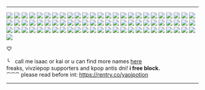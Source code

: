 ***
![](https://64.media.tumblr.com/fe2c2f3ca2c690ea71ff6b6cdc3f8cdd/79d8b316934d24c3-3c/s100x200/2a18a216e722c6b17bf2d53af653186f606bb3e9.gif) ![](https://64.media.tumblr.com/6a11f915860083d7c6d279cdae575a59/2d8cb0ed8c20ab45-9f/s250x400/5ceee54993e1e97320a4e77e9c3ba07331c67817.gif) ![](https://64.media.tumblr.com/cf38d30cd817a1b4fd504bd901a6176d/7c3dd077ed76e2f9-4b/s100x200/d769e40006e31d2eda59c9b5bf91772541a09a17.gif) ![](https://64.media.tumblr.com/ad925bf2f84f7d7a038dbc9820d97963/8579ebb958f1c7be-00/s100x200/22f6a2a34b956c6767fb7fd5611e681d39746092.pnj) ![](https://images-wixmp-ed30a86b8c4ca887773594c2.wixmp.com/f/a7a7d829-b3eb-4b85-969a-4f5d92cd3ffa/ddeu0oy-9f918f9f-59df-4fe7-9bcf-fcc5fa2d9d26.png?token=eyJ0eXAiOiJKV1QiLCJhbGciOiJIUzI1NiJ9.eyJzdWIiOiJ1cm46YXBwOjdlMGQxODg5ODIyNjQzNzNhNWYwZDQxNWVhMGQyNmUwIiwiaXNzIjoidXJuOmFwcDo3ZTBkMTg4OTgyMjY0MzczYTVmMGQ0MTVlYTBkMjZlMCIsIm9iaiI6W1t7InBhdGgiOiJcL2ZcL2E3YTdkODI5LWIzZWItNGI4NS05NjlhLTRmNWQ5MmNkM2ZmYVwvZGRldTBveS05ZjkxOGY5Zi01OWRmLTRmZTctOWJjZi1mY2M1ZmEyZDlkMjYucG5nIn1dXSwiYXVkIjpbInVybjpzZXJ2aWNlOmZpbGUuZG93bmxvYWQiXX0.MeG85BdGjUop59oTbGzUu4dEYR0g0i7hKR9WlYdDD8I) ![](https://images-wixmp-ed30a86b8c4ca887773594c2.wixmp.com/f/b117a9a7-2f66-441d-ba37-68d837522427/ddlahca-9d6bc720-0807-44ca-a77f-12eef1b3ca38.png?) ![](https://images-wixmp-ed30a86b8c4ca887773594c2.wixmp.com/f/51f4ffbe-2b9e-478f-a8d0-d3c92bbd77e1/dhg81sg-7670a199-45b7-4cf5-b89f-1bfa7e1dc2d4.gif?token=eyJ0eXAiOiJKV1QiLCJhbGciOiJIUzI1NiJ9.eyJzdWIiOiJ1cm46YXBwOjdlMGQxODg5ODIyNjQzNzNhNWYwZDQxNWVhMGQyNmUwIiwiaXNzIjoidXJuOmFwcDo3ZTBkMTg4OTgyMjY0MzczYTVmMGQ0MTVlYTBkMjZlMCIsIm9iaiI6W1t7InBhdGgiOiJcL2ZcLzUxZjRmZmJlLTJiOWUtNDc4Zi1hOGQwLWQzYzkyYmJkNzdlMVwvZGhnODFzZy03NjcwYTE5OS00NWI3LTRjZjUtYjg5Zi0xYmZhN2UxZGMyZDQuZ2lmIn1dXSwiYXVkIjpbInVybjpzZXJ2aWNlOmZpbGUuZG93bmxvYWQiXX0.t48UxO1O6A6nP8wCguzmG3TWOqp_kRZC8hOwB6cMGkY) ![](https://images-wixmp-ed30a86b8c4ca887773594c2.wixmp.com/f/8860632f-dd43-48c8-9613-b2ab05f0520a/d96fiyt-c75950bd-0960-4774-a2fe-fb7455c69af4.gif?token=eyJ0eXAiOiJKV1QiLCJhbGciOiJIUzI1NiJ9.eyJzdWIiOiJ1cm46YXBwOjdlMGQxODg5ODIyNjQzNzNhNWYwZDQxNWVhMGQyNmUwIiwiaXNzIjoidXJuOmFwcDo3ZTBkMTg4OTgyMjY0MzczYTVmMGQ0MTVlYTBkMjZlMCIsIm9iaiI6W1t7InBhdGgiOiJcL2ZcLzg4NjA2MzJmLWRkNDMtNDhjOC05NjEzLWIyYWIwNWYwNTIwYVwvZDk2Zml5dC1jNzU5NTBiZC0wOTYwLTQ3NzQtYTJmZS1mYjc0NTVjNjlhZjQuZ2lmIn1dXSwiYXVkIjpbInVybjpzZXJ2aWNlOmZpbGUuZG93bmxvYWQiXX0.j8461zLufdUO9hvBj63EkZBZfu3NWlygB2laRG7O934) ![](https://images-wixmp-ed30a86b8c4ca887773594c2.wixmp.com/f/1171b833-63b8-4fee-94d2-e3ac4bcd6781/d30uzpr-e398349d-1628-45ad-917f-2fea86d65cb1.gif?token=eyJ0eXAiOiJKV1QiLCJhbGciOiJIUzI1NiJ9.eyJzdWIiOiJ1cm46YXBwOjdlMGQxODg5ODIyNjQzNzNhNWYwZDQxNWVhMGQyNmUwIiwiaXNzIjoidXJuOmFwcDo3ZTBkMTg4OTgyMjY0MzczYTVmMGQ0MTVlYTBkMjZlMCIsIm9iaiI6W1t7InBhdGgiOiJcL2ZcLzExNzFiODMzLTYzYjgtNGZlZS05NGQyLWUzYWM0YmNkNjc4MVwvZDMwdXpwci1lMzk4MzQ5ZC0xNjI4LTQ1YWQtOTE3Zi0yZmVhODZkNjVjYjEuZ2lmIn1dXSwiYXVkIjpbInVybjpzZXJ2aWNlOmZpbGUuZG93bmxvYWQiXX0.5-Y1Y8mRPIKIH046E7mh_1YXgivFm8FhMCHcyd0A_Ps) ![](https://images-wixmp-ed30a86b8c4ca887773594c2.wixmp.com/f/4ebb7839-74f7-43d3-bfdb-511d2b97a87d/dfoyb6o-3551eb34-8b75-43cc-ba64-6bea53a0d9f7.gif?token=eyJ0eXAiOiJKV1QiLCJhbGciOiJIUzI1NiJ9.eyJzdWIiOiJ1cm46YXBwOjdlMGQxODg5ODIyNjQzNzNhNWYwZDQxNWVhMGQyNmUwIiwiaXNzIjoidXJuOmFwcDo3ZTBkMTg4OTgyMjY0MzczYTVmMGQ0MTVlYTBkMjZlMCIsIm9iaiI6W1t7InBhdGgiOiJcL2ZcLzRlYmI3ODM5LTc0ZjctNDNkMy1iZmRiLTUxMWQyYjk3YTg3ZFwvZGZveWI2by0zNTUxZWIzNC04Yjc1LTQzY2MtYmE2NC02YmVhNTNhMGQ5ZjcuZ2lmIn1dXSwiYXVkIjpbInVybjpzZXJ2aWNlOmZpbGUuZG93bmxvYWQiXX0.iCZhkPt4PbEu3BjFFLv9t4zSYW6miEYYaeg9Kvkx7bI) ![](https://images-wixmp-ed30a86b8c4ca887773594c2.wixmp.com/f/adaf4531-6b8f-4b04-9373-9b0fbd104e20/dabxxdi-3a2dde25-b798-48ca-b542-6084520c5922.gif?token=eyJ0eXAiOiJKV1QiLCJhbGciOiJIUzI1NiJ9.eyJzdWIiOiJ1cm46YXBwOjdlMGQxODg5ODIyNjQzNzNhNWYwZDQxNWVhMGQyNmUwIiwiaXNzIjoidXJuOmFwcDo3ZTBkMTg4OTgyMjY0MzczYTVmMGQ0MTVlYTBkMjZlMCIsIm9iaiI6W1t7InBhdGgiOiJcL2ZcL2FkYWY0NTMxLTZiOGYtNGIwNC05MzczLTliMGZiZDEwNGUyMFwvZGFieHhkaS0zYTJkZGUyNS1iNzk4LTQ4Y2EtYjU0Mi02MDg0NTIwYzU5MjIuZ2lmIn1dXSwiYXVkIjpbInVybjpzZXJ2aWNlOmZpbGUuZG93bmxvYWQiXX0.QXEZiog9uQYegtEI4mTkisevVXIgVcDizMzrG2Bu0w4) ![](https://images-wixmp-ed30a86b8c4ca887773594c2.wixmp.com/f/df0ff52b-4e14-47de-869a-4bd072176de6/d4sr63w-e8227f2c-7866-4e91-86c4-cdd190ecb837.png?token=eyJ0eXAiOiJKV1QiLCJhbGciOiJIUzI1NiJ9.eyJzdWIiOiJ1cm46YXBwOjdlMGQxODg5ODIyNjQzNzNhNWYwZDQxNWVhMGQyNmUwIiwiaXNzIjoidXJuOmFwcDo3ZTBkMTg4OTgyMjY0MzczYTVmMGQ0MTVlYTBkMjZlMCIsIm9iaiI6W1t7InBhdGgiOiJcL2ZcL2RmMGZmNTJiLTRlMTQtNDdkZS04NjlhLTRiZDA3MjE3NmRlNlwvZDRzcjYzdy1lODIyN2YyYy03ODY2LTRlOTEtODZjNC1jZGQxOTBlY2I4MzcucG5nIn1dXSwiYXVkIjpbInVybjpzZXJ2aWNlOmZpbGUuZG93bmxvYWQiXX0.OO3iXb7wnBj5Nik95IS6RcJt6H-gx2hUQrQUFsGSb-4) ![](https://images-wixmp-ed30a86b8c4ca887773594c2.wixmp.com/f/c66e1943-dd51-4295-94a9-b0b89a9d2ac9/daqtc0e-aa95d85d-f039-4342-aec5-74ba30bcf7ff.png?token=eyJ0eXAiOiJKV1QiLCJhbGciOiJIUzI1NiJ9.eyJzdWIiOiJ1cm46YXBwOjdlMGQxODg5ODIyNjQzNzNhNWYwZDQxNWVhMGQyNmUwIiwiaXNzIjoidXJuOmFwcDo3ZTBkMTg4OTgyMjY0MzczYTVmMGQ0MTVlYTBkMjZlMCIsIm9iaiI6W1t7InBhdGgiOiJcL2ZcL2M2NmUxOTQzLWRkNTEtNDI5NS05NGE5LWIwYjg5YTlkMmFjOVwvZGFxdGMwZS1hYTk1ZDg1ZC1mMDM5LTQzNDItYWVjNS03NGJhMzBiY2Y3ZmYucG5nIn1dXSwiYXVkIjpbInVybjpzZXJ2aWNlOmZpbGUuZG93bmxvYWQiXX0.bt1G7ayszGs0bqQAKKotqnetAyu_yr-EBAqEzN2TsXg) ![](https://images-wixmp-ed30a86b8c4ca887773594c2.wixmp.com/f/95a3ad4c-f8e5-42b3-8ac2-7d209e6db374/dbvlyt5-b661dbb3-1b89-479f-b308-77f3fe1273c4.png?token=eyJ0eXAiOiJKV1QiLCJhbGciOiJIUzI1NiJ9.eyJzdWIiOiJ1cm46YXBwOjdlMGQxODg5ODIyNjQzNzNhNWYwZDQxNWVhMGQyNmUwIiwiaXNzIjoidXJuOmFwcDo3ZTBkMTg4OTgyMjY0MzczYTVmMGQ0MTVlYTBkMjZlMCIsIm9iaiI6W1t7InBhdGgiOiJcL2ZcLzk1YTNhZDRjLWY4ZTUtNDJiMy04YWMyLTdkMjA5ZTZkYjM3NFwvZGJ2bHl0NS1iNjYxZGJiMy0xYjg5LTQ3OWYtYjMwOC03N2YzZmUxMjczYzQucG5nIn1dXSwiYXVkIjpbInVybjpzZXJ2aWNlOmZpbGUuZG93bmxvYWQiXX0.DHhF9Xn5fWbGWXG5K4pry6dDP5wYISQbYoL4jV8PNhc) ![](https://images-wixmp-ed30a86b8c4ca887773594c2.wixmp.com/f/72d800ab-017d-4b1d-adcd-17f93d9da5fd/daxlo8b-6ca0f74f-430c-48e8-8fbd-81aec1725dab.png?token=eyJ0eXAiOiJKV1QiLCJhbGciOiJIUzI1NiJ9.eyJzdWIiOiJ1cm46YXBwOjdlMGQxODg5ODIyNjQzNzNhNWYwZDQxNWVhMGQyNmUwIiwiaXNzIjoidXJuOmFwcDo3ZTBkMTg4OTgyMjY0MzczYTVmMGQ0MTVlYTBkMjZlMCIsIm9iaiI6W1t7InBhdGgiOiJcL2ZcLzcyZDgwMGFiLTAxN2QtNGIxZC1hZGNkLTE3ZjkzZDlkYTVmZFwvZGF4bG84Yi02Y2EwZjc0Zi00MzBjLTQ4ZTgtOGZiZC04MWFlYzE3MjVkYWIucG5nIn1dXSwiYXVkIjpbInVybjpzZXJ2aWNlOmZpbGUuZG93bmxvYWQiXX0.TGn6akox2GXYNzbCHA__MS21fGpoa1Vl8UMYMMNc2Hg) ![](https://images-wixmp-ed30a86b8c4ca887773594c2.wixmp.com/f/526a7678-cd83-42aa-b098-6096e283942a/d9qcmjb-5821674b-281b-4e8a-8846-1140b5765d3a.png?token=eyJ0eXAiOiJKV1QiLCJhbGciOiJIUzI1NiJ9.eyJzdWIiOiJ1cm46YXBwOjdlMGQxODg5ODIyNjQzNzNhNWYwZDQxNWVhMGQyNmUwIiwiaXNzIjoidXJuOmFwcDo3ZTBkMTg4OTgyMjY0MzczYTVmMGQ0MTVlYTBkMjZlMCIsIm9iaiI6W1t7InBhdGgiOiJcL2ZcLzUyNmE3Njc4LWNkODMtNDJhYS1iMDk4LTYwOTZlMjgzOTQyYVwvZDlxY21qYi01ODIxNjc0Yi0yODFiLTRlOGEtODg0Ni0xMTQwYjU3NjVkM2EucG5nIn1dXSwiYXVkIjpbInVybjpzZXJ2aWNlOmZpbGUuZG93bmxvYWQiXX0.6azljNkyjXqS1zHZIjo0O-I68RhStKuNwANIDlnATZY) ![](https://images-wixmp-ed30a86b8c4ca887773594c2.wixmp.com/f/64c2cf6a-d7f8-4520-8e6f-aadf4bad95fe/dcqeff8-065bfd80-36f5-4490-b604-1065ae82ac8a.gif?token=eyJ0eXAiOiJKV1QiLCJhbGciOiJIUzI1NiJ9.eyJzdWIiOiJ1cm46YXBwOjdlMGQxODg5ODIyNjQzNzNhNWYwZDQxNWVhMGQyNmUwIiwiaXNzIjoidXJuOmFwcDo3ZTBkMTg4OTgyMjY0MzczYTVmMGQ0MTVlYTBkMjZlMCIsIm9iaiI6W1t7InBhdGgiOiJcL2ZcLzY0YzJjZjZhLWQ3ZjgtNDUyMC04ZTZmLWFhZGY0YmFkOTVmZVwvZGNxZWZmOC0wNjViZmQ4MC0zNmY1LTQ0OTAtYjYwNC0xMDY1YWU4MmFjOGEuZ2lmIn1dXSwiYXVkIjpbInVybjpzZXJ2aWNlOmZpbGUuZG93bmxvYWQiXX0.yw73nXdACZRb87cEk3QR6u7e-wcfY20cZPXBCLD8fMQ) ![](https://www.deviantart.com/hallyumi/art/STAMP-Jungkook-32-704327246) ![](https://www.deviantart.com/lylyoko/art/SHINee-stamp-432873226) ![](https://images-wixmp-ed30a86b8c4ca887773594c2.wixmp.com/f/a7247d6a-142c-47a6-a615-f88f13936642/dbhjaeh-9cde89a9-ec76-4882-9c7c-d8cebeed50bb.gif?token=eyJ0eXAiOiJKV1QiLCJhbGciOiJIUzI1NiJ9.eyJzdWIiOiJ1cm46YXBwOjdlMGQxODg5ODIyNjQzNzNhNWYwZDQxNWVhMGQyNmUwIiwiaXNzIjoidXJuOmFwcDo3ZTBkMTg4OTgyMjY0MzczYTVmMGQ0MTVlYTBkMjZlMCIsIm9iaiI6W1t7InBhdGgiOiJcL2ZcL2E3MjQ3ZDZhLTE0MmMtNDdhNi1hNjE1LWY4OGYxMzkzNjY0MlwvZGJoamFlaC05Y2RlODlhOS1lYzc2LTQ4ODItOWM3Yy1kOGNlYmVlZDUwYmIuZ2lmIn1dXSwiYXVkIjpbInVybjpzZXJ2aWNlOmZpbGUuZG93bmxvYWQiXX0.A7m52sPS2rluTxqutW8P7B62z3mQT8JiZVbF-r4VuWA) ![](https://images-wixmp-ed30a86b8c4ca887773594c2.wixmp.com/f/a7247d6a-142c-47a6-a615-f88f13936642/dbzkw2m-26a72e1f-4df2-4d3b-9a04-c1376671c3d6.gif?token=eyJ0eXAiOiJKV1QiLCJhbGciOiJIUzI1NiJ9.eyJzdWIiOiJ1cm46YXBwOjdlMGQxODg5ODIyNjQzNzNhNWYwZDQxNWVhMGQyNmUwIiwiaXNzIjoidXJuOmFwcDo3ZTBkMTg4OTgyMjY0MzczYTVmMGQ0MTVlYTBkMjZlMCIsIm9iaiI6W1t7InBhdGgiOiJcL2ZcL2E3MjQ3ZDZhLTE0MmMtNDdhNi1hNjE1LWY4OGYxMzkzNjY0MlwvZGJ6a3cybS0yNmE3MmUxZi00ZGYyLTRkM2ItOWEwNC1jMTM3NjY3MWMzZDYuZ2lmIn1dXSwiYXVkIjpbInVybjpzZXJ2aWNlOmZpbGUuZG93bmxvYWQiXX0.Qan1tkgvfNqR2dlX3IsWK3bHEWzdFlV1YeoB7W_Za8c) ![](https://images-wixmp-ed30a86b8c4ca887773594c2.wixmp.com/f/a7247d6a-142c-47a6-a615-f88f13936642/dc7bniw-8f764769-a784-44b3-949f-05bf293e422e.gif?token=eyJ0eXAiOiJKV1QiLCJhbGciOiJIUzI1NiJ9.eyJzdWIiOiJ1cm46YXBwOjdlMGQxODg5ODIyNjQzNzNhNWYwZDQxNWVhMGQyNmUwIiwiaXNzIjoidXJuOmFwcDo3ZTBkMTg4OTgyMjY0MzczYTVmMGQ0MTVlYTBkMjZlMCIsIm9iaiI6W1t7InBhdGgiOiJcL2ZcL2E3MjQ3ZDZhLTE0MmMtNDdhNi1hNjE1LWY4OGYxMzkzNjY0MlwvZGM3Ym5pdy04Zjc2NDc2OS1hNzg0LTQ0YjMtOTQ5Zi0wNWJmMjkzZTQyMmUuZ2lmIn1dXSwiYXVkIjpbInVybjpzZXJ2aWNlOmZpbGUuZG93bmxvYWQiXX0.lm-Lw2wc586KP_hYcoIz9cmcWgEUEojDO-RtNVg7hbE) ![](https://www.deviantart.com/hallyumi/art/TXT-1-788386822) ![](https://images-wixmp-ed30a86b8c4ca887773594c2.wixmp.com/f/a7247d6a-142c-47a6-a615-f88f13936642/dd1dvfj-2de404fb-f113-4046-85c9-dd75e4b14c20.gif?token=eyJ0eXAiOiJKV1QiLCJhbGciOiJIUzI1NiJ9.eyJzdWIiOiJ1cm46YXBwOjdlMGQxODg5ODIyNjQzNzNhNWYwZDQxNWVhMGQyNmUwIiwiaXNzIjoidXJuOmFwcDo3ZTBkMTg4OTgyMjY0MzczYTVmMGQ0MTVlYTBkMjZlMCIsIm9iaiI6W1t7InBhdGgiOiJcL2ZcL2E3MjQ3ZDZhLTE0MmMtNDdhNi1hNjE1LWY4OGYxMzkzNjY0MlwvZGQxZHZmai0yZGU0MDRmYi1mMTEzLTQwNDYtODVjOS1kZDc1ZTRiMTRjMjAuZ2lmIn1dXSwiYXVkIjpbInVybjpzZXJ2aWNlOmZpbGUuZG93bmxvYWQiXX0.C_z-u8zVZmC85U3ZZw7y4gBR7mvzJL1gWl_-onkjQj0) ![](https://images-wixmp-ed30a86b8c4ca887773594c2.wixmp.com/f/a7247d6a-142c-47a6-a615-f88f13936642/dd1dvi5-15cc568e-6492-4741-bbcc-4fd13dfcece7.gif?token=eyJ0eXAiOiJKV1QiLCJhbGciOiJIUzI1NiJ9.eyJzdWIiOiJ1cm46YXBwOjdlMGQxODg5ODIyNjQzNzNhNWYwZDQxNWVhMGQyNmUwIiwiaXNzIjoidXJuOmFwcDo3ZTBkMTg4OTgyMjY0MzczYTVmMGQ0MTVlYTBkMjZlMCIsIm9iaiI6W1t7InBhdGgiOiJcL2ZcL2E3MjQ3ZDZhLTE0MmMtNDdhNi1hNjE1LWY4OGYxMzkzNjY0MlwvZGQxZHZpNS0xNWNjNTY4ZS02NDkyLTQ3NDEtYmJjYy00ZmQxM2RmY2VjZTcuZ2lmIn1dXSwiYXVkIjpbInVybjpzZXJ2aWNlOmZpbGUuZG93bmxvYWQiXX0.NWiXE2r3LepyM2KXZY3w4g_lP3cfDBfdZPJ3WqlEBJA) ![](https://images-wixmp-ed30a86b8c4ca887773594c2.wixmp.com/f/a7247d6a-142c-47a6-a615-f88f13936642/dd1dw1g-bd9c0292-2375-4c73-a100-2144b3b02ed9.gif?token=eyJ0eXAiOiJKV1QiLCJhbGciOiJIUzI1NiJ9.eyJzdWIiOiJ1cm46YXBwOjdlMGQxODg5ODIyNjQzNzNhNWYwZDQxNWVhMGQyNmUwIiwiaXNzIjoidXJuOmFwcDo3ZTBkMTg4OTgyMjY0MzczYTVmMGQ0MTVlYTBkMjZlMCIsIm9iaiI6W1t7InBhdGgiOiJcL2ZcL2E3MjQ3ZDZhLTE0MmMtNDdhNi1hNjE1LWY4OGYxMzkzNjY0MlwvZGQxZHcxZy1iZDljMDI5Mi0yMzc1LTRjNzMtYTEwMC0yMTQ0YjNiMDJlZDkuZ2lmIn1dXSwiYXVkIjpbInVybjpzZXJ2aWNlOmZpbGUuZG93bmxvYWQiXX0.MxMzupoA1ISoIbiz1uqLMTPEMPW7LBj0ersmJoG12YM) ![](https://images-wixmp-ed30a86b8c4ca887773594c2.wixmp.com/f/a7247d6a-142c-47a6-a615-f88f13936642/ddbpats-646851fd-72fb-4a61-b8b4-29ffeed50375.gif?token=eyJ0eXAiOiJKV1QiLCJhbGciOiJIUzI1NiJ9.eyJzdWIiOiJ1cm46YXBwOjdlMGQxODg5ODIyNjQzNzNhNWYwZDQxNWVhMGQyNmUwIiwiaXNzIjoidXJuOmFwcDo3ZTBkMTg4OTgyMjY0MzczYTVmMGQ0MTVlYTBkMjZlMCIsIm9iaiI6W1t7InBhdGgiOiJcL2ZcL2E3MjQ3ZDZhLTE0MmMtNDdhNi1hNjE1LWY4OGYxMzkzNjY0MlwvZGRicGF0cy02NDY4NTFmZC03MmZiLTRhNjEtYjhiNC0yOWZmZWVkNTAzNzUuZ2lmIn1dXSwiYXVkIjpbInVybjpzZXJ2aWNlOmZpbGUuZG93bmxvYWQiXX0.on3g-5Oi9ty942SwwVsjvA-wfGIIbtUIXa1MV3xVOcs) ![](https://images-wixmp-ed30a86b8c4ca887773594c2.wixmp.com/f/a7247d6a-142c-47a6-a615-f88f13936642/dd1dvae-b9d81572-9253-4d58-bbcc-fc1772eed3a2.gif?token=eyJ0eXAiOiJKV1QiLCJhbGciOiJIUzI1NiJ9.eyJzdWIiOiJ1cm46YXBwOjdlMGQxODg5ODIyNjQzNzNhNWYwZDQxNWVhMGQyNmUwIiwiaXNzIjoidXJuOmFwcDo3ZTBkMTg4OTgyMjY0MzczYTVmMGQ0MTVlYTBkMjZlMCIsIm9iaiI6W1t7InBhdGgiOiJcL2ZcL2E3MjQ3ZDZhLTE0MmMtNDdhNi1hNjE1LWY4OGYxMzkzNjY0MlwvZGQxZHZhZS1iOWQ4MTU3Mi05MjUzLTRkNTgtYmJjYy1mYzE3NzJlZWQzYTIuZ2lmIn1dXSwiYXVkIjpbInVybjpzZXJ2aWNlOmZpbGUuZG93bmxvYWQiXX0.BgAWtlnBESwVyg7zPHyf3DvsPGf_E1Wf79jr3obknuo) ![](https://images-wixmp-ed30a86b8c4ca887773594c2.wixmp.com/f/a7247d6a-142c-47a6-a615-f88f13936642/dd1dv8o-a1e04c15-162e-4667-971e-a7d9fb08a5b0.gif?token=eyJ0eXAiOiJKV1QiLCJhbGciOiJIUzI1NiJ9.eyJzdWIiOiJ1cm46YXBwOjdlMGQxODg5ODIyNjQzNzNhNWYwZDQxNWVhMGQyNmUwIiwiaXNzIjoidXJuOmFwcDo3ZTBkMTg4OTgyMjY0MzczYTVmMGQ0MTVlYTBkMjZlMCIsIm9iaiI6W1t7InBhdGgiOiJcL2ZcL2E3MjQ3ZDZhLTE0MmMtNDdhNi1hNjE1LWY4OGYxMzkzNjY0MlwvZGQxZHY4by1hMWUwNGMxNS0xNjJlLTQ2NjctOTcxZS1hN2Q5ZmIwOGE1YjAuZ2lmIn1dXSwiYXVkIjpbInVybjpzZXJ2aWNlOmZpbGUuZG93bmxvYWQiXX0.kWw1faQlg4ukE8_HAo-NZwaVXxAN2QGF7dSezw5Wdlc) ![](https://images-wixmp-ed30a86b8c4ca887773594c2.wixmp.com/f/c32074c2-ce40-47fa-aeba-40210e672317/dd4fksz-74b8c5d0-3076-4fe4-a850-a8d77f2f3427.gif?token=eyJ0eXAiOiJKV1QiLCJhbGciOiJIUzI1NiJ9.eyJzdWIiOiJ1cm46YXBwOjdlMGQxODg5ODIyNjQzNzNhNWYwZDQxNWVhMGQyNmUwIiwiaXNzIjoidXJuOmFwcDo3ZTBkMTg4OTgyMjY0MzczYTVmMGQ0MTVlYTBkMjZlMCIsIm9iaiI6W1t7InBhdGgiOiJcL2ZcL2MzMjA3NGMyLWNlNDAtNDdmYS1hZWJhLTQwMjEwZTY3MjMxN1wvZGQ0Zmtzei03NGI4YzVkMC0zMDc2LTRmZTQtYTg1MC1hOGQ3N2YyZjM0MjcuZ2lmIn1dXSwiYXVkIjpbInVybjpzZXJ2aWNlOmZpbGUuZG93bmxvYWQiXX0.O2TKCdLnme5DzoG8KqODVZv5xUeP0Sv1_Jj49XrKC4M) ![](https://images-wixmp-ed30a86b8c4ca887773594c2.wixmp.com/f/a7247d6a-142c-47a6-a615-f88f13936642/dbct8ul-1befa468-acd4-4ff3-b239-6670fc59bfcf.gif?token=eyJ0eXAiOiJKV1QiLCJhbGciOiJIUzI1NiJ9.eyJzdWIiOiJ1cm46YXBwOjdlMGQxODg5ODIyNjQzNzNhNWYwZDQxNWVhMGQyNmUwIiwiaXNzIjoidXJuOmFwcDo3ZTBkMTg4OTgyMjY0MzczYTVmMGQ0MTVlYTBkMjZlMCIsIm9iaiI6W1t7InBhdGgiOiJcL2ZcL2E3MjQ3ZDZhLTE0MmMtNDdhNi1hNjE1LWY4OGYxMzkzNjY0MlwvZGJjdDh1bC0xYmVmYTQ2OC1hY2Q0LTRmZjMtYjIzOS02NjcwZmM1OWJmY2YuZ2lmIn1dXSwiYXVkIjpbInVybjpzZXJ2aWNlOmZpbGUuZG93bmxvYWQiXX0.J8dKrPzgucMMH6y2ip4tKOYvS3G2aApmIV36S1lVIQ0) ![](https://images-wixmp-ed30a86b8c4ca887773594c2.wixmp.com/f/e809894f-7f94-4aae-b3fc-1a3220ab2372/d98d2ul-f8b8804f-eae0-46f5-a06b-3629294245fc.png?token=eyJ0eXAiOiJKV1QiLCJhbGciOiJIUzI1NiJ9.eyJzdWIiOiJ1cm46YXBwOjdlMGQxODg5ODIyNjQzNzNhNWYwZDQxNWVhMGQyNmUwIiwiaXNzIjoidXJuOmFwcDo3ZTBkMTg4OTgyMjY0MzczYTVmMGQ0MTVlYTBkMjZlMCIsIm9iaiI6W1t7InBhdGgiOiJcL2ZcL2U4MDk4OTRmLTdmOTQtNGFhZS1iM2ZjLTFhMzIyMGFiMjM3MlwvZDk4ZDJ1bC1mOGI4ODA0Zi1lYWUwLTQ2ZjUtYTA2Yi0zNjI5Mjk0MjQ1ZmMucG5nIn1dXSwiYXVkIjpbInVybjpzZXJ2aWNlOmZpbGUuZG93bmxvYWQiXX0.8a5qIT4OkKCbITgI95z9YqOTIpOFFg5DLsDZ-MTT5vY) ![](https://images-wixmp-ed30a86b8c4ca887773594c2.wixmp.com/f/65aaf0dd-39d4-4b62-95da-3fe7d73d288f/d5myhff-8e87df76-e0e6-413e-948b-46aaaa133644.gif?token=eyJ0eXAiOiJKV1QiLCJhbGciOiJIUzI1NiJ9.eyJzdWIiOiJ1cm46YXBwOjdlMGQxODg5ODIyNjQzNzNhNWYwZDQxNWVhMGQyNmUwIiwiaXNzIjoidXJuOmFwcDo3ZTBkMTg4OTgyMjY0MzczYTVmMGQ0MTVlYTBkMjZlMCIsIm9iaiI6W1t7InBhdGgiOiJcL2ZcLzY1YWFmMGRkLTM5ZDQtNGI2Mi05NWRhLTNmZTdkNzNkMjg4ZlwvZDVteWhmZi04ZTg3ZGY3Ni1lMGU2LTQxM2UtOTQ4Yi00NmFhYWExMzM2NDQuZ2lmIn1dXSwiYXVkIjpbInVybjpzZXJ2aWNlOmZpbGUuZG93bmxvYWQiXX0.FMRn8w2vp4o0jJbFwj_CJEV2BWFuXnj9GkAvl5f8trM) ![](https://images-wixmp-ed30a86b8c4ca887773594c2.wixmp.com/f/64215f02-2dde-4427-8f05-ee18f951fc43/dbkcxlj-f8a1b39a-6be3-42b2-87c4-0f7e726d3785.png?token=eyJ0eXAiOiJKV1QiLCJhbGciOiJIUzI1NiJ9.eyJzdWIiOiJ1cm46YXBwOjdlMGQxODg5ODIyNjQzNzNhNWYwZDQxNWVhMGQyNmUwIiwiaXNzIjoidXJuOmFwcDo3ZTBkMTg4OTgyMjY0MzczYTVmMGQ0MTVlYTBkMjZlMCIsIm9iaiI6W1t7InBhdGgiOiJcL2ZcLzY0MjE1ZjAyLTJkZGUtNDQyNy04ZjA1LWVlMThmOTUxZmM0M1wvZGJrY3hsai1mOGExYjM5YS02YmUzLTQyYjItODdjNC0wZjdlNzI2ZDM3ODUucG5nIn1dXSwiYXVkIjpbInVybjpzZXJ2aWNlOmZpbGUuZG93bmxvYWQiXX0.ybGpF_G7r2qUUKBa7hMEIixUKTkcP4kGgUvNklbYt9w) ![](https://images-wixmp-ed30a86b8c4ca887773594c2.wixmp.com/f/77a1c0b8-9ab4-46d8-ac34-c1f019975870/dah4ws9-a1c76521-fe9c-467e-aa23-fbe9e5b4862e.gif?token=eyJ0eXAiOiJKV1QiLCJhbGciOiJIUzI1NiJ9.eyJzdWIiOiJ1cm46YXBwOjdlMGQxODg5ODIyNjQzNzNhNWYwZDQxNWVhMGQyNmUwIiwiaXNzIjoidXJuOmFwcDo3ZTBkMTg4OTgyMjY0MzczYTVmMGQ0MTVlYTBkMjZlMCIsIm9iaiI6W1t7InBhdGgiOiJcL2ZcLzc3YTFjMGI4LTlhYjQtNDZkOC1hYzM0LWMxZjAxOTk3NTg3MFwvZGFoNHdzOS1hMWM3NjUyMS1mZTljLTQ2N2UtYWEyMy1mYmU5ZTViNDg2MmUuZ2lmIn1dXSwiYXVkIjpbInVybjpzZXJ2aWNlOmZpbGUuZG93bmxvYWQiXX0.2_Eqkyx1WpeVYkqircIZH4Tqv7tHQTjTSf2OuhuObf4) ![](https://images-wixmp-ed30a86b8c4ca887773594c2.wixmp.com/f/53220c91-0c3c-4cd9-92e3-0152ff27a86c/dboj9bi-9be54481-4cdb-4251-8f6b-1a9e35e69c6a.gif?token=eyJ0eXAiOiJKV1QiLCJhbGciOiJIUzI1NiJ9.eyJzdWIiOiJ1cm46YXBwOjdlMGQxODg5ODIyNjQzNzNhNWYwZDQxNWVhMGQyNmUwIiwiaXNzIjoidXJuOmFwcDo3ZTBkMTg4OTgyMjY0MzczYTVmMGQ0MTVlYTBkMjZlMCIsIm9iaiI6W1t7InBhdGgiOiJcL2ZcLzUzMjIwYzkxLTBjM2MtNGNkOS05MmUzLTAxNTJmZjI3YTg2Y1wvZGJvajliaS05YmU1NDQ4MS00Y2RiLTQyNTEtOGY2Yi0xYTllMzVlNjljNmEuZ2lmIn1dXSwiYXVkIjpbInVybjpzZXJ2aWNlOmZpbGUuZG93bmxvYWQiXX0.1zQRKS1riC3-IbVM9pGIMG441HFtZn5lObkTg0mMerk) ![](https://images-wixmp-ed30a86b8c4ca887773594c2.wixmp.com/f/f286ba7c-ff75-49db-b93f-b6366118b697/dbp1kqc-b8ed63ca-7528-464b-b551-29438ce2ec8a.png?token=eyJ0eXAiOiJKV1QiLCJhbGciOiJIUzI1NiJ9.eyJzdWIiOiJ1cm46YXBwOjdlMGQxODg5ODIyNjQzNzNhNWYwZDQxNWVhMGQyNmUwIiwiaXNzIjoidXJuOmFwcDo3ZTBkMTg4OTgyMjY0MzczYTVmMGQ0MTVlYTBkMjZlMCIsIm9iaiI6W1t7InBhdGgiOiJcL2ZcL2YyODZiYTdjLWZmNzUtNDlkYi1iOTNmLWI2MzY2MTE4YjY5N1wvZGJwMWtxYy1iOGVkNjNjYS03NTI4LTQ2NGItYjU1MS0yOTQzOGNlMmVjOGEucG5nIn1dXSwiYXVkIjpbInVybjpzZXJ2aWNlOmZpbGUuZG93bmxvYWQiXX0.zCrZh_acGSuAb_HsJbQ24Z5YXv066b6q6XAeAbEN0sA) ![](https://images-wixmp-ed30a86b8c4ca887773594c2.wixmp.com/f/ef5f62cc-1647-48f9-8ff0-8fa359c1e8f9/d4dckgv-479b2e56-1564-4ac6-97fa-ca834b6e846e.gif?token=eyJ0eXAiOiJKV1QiLCJhbGciOiJIUzI1NiJ9.eyJzdWIiOiJ1cm46YXBwOjdlMGQxODg5ODIyNjQzNzNhNWYwZDQxNWVhMGQyNmUwIiwiaXNzIjoidXJuOmFwcDo3ZTBkMTg4OTgyMjY0MzczYTVmMGQ0MTVlYTBkMjZlMCIsIm9iaiI6W1t7InBhdGgiOiJcL2ZcL2VmNWY2MmNjLTE2NDctNDhmOS04ZmYwLThmYTM1OWMxZThmOVwvZDRkY2tndi00NzliMmU1Ni0xNTY0LTRhYzYtOTdmYS1jYTgzNGI2ZTg0NmUuZ2lmIn1dXSwiYXVkIjpbInVybjpzZXJ2aWNlOmZpbGUuZG93bmxvYWQiXX0.1jhdhiWv7J_zGDgAMNTYp1wIzgYOUXKRiz4tVrMdmDk) ![](https://images-wixmp-ed30a86b8c4ca887773594c2.wixmp.com/f/b21dc78f-7fee-40bb-b00d-c30fc402db65/d7vh9wm-90b76c59-388a-47a9-9f74-83b555933996.gif?token=eyJ0eXAiOiJKV1QiLCJhbGciOiJIUzI1NiJ9.eyJzdWIiOiJ1cm46YXBwOjdlMGQxODg5ODIyNjQzNzNhNWYwZDQxNWVhMGQyNmUwIiwiaXNzIjoidXJuOmFwcDo3ZTBkMTg4OTgyMjY0MzczYTVmMGQ0MTVlYTBkMjZlMCIsIm9iaiI6W1t7InBhdGgiOiJcL2ZcL2IyMWRjNzhmLTdmZWUtNDBiYi1iMDBkLWMzMGZjNDAyZGI2NVwvZDd2aDl3bS05MGI3NmM1OS0zODhhLTQ3YTktOWY3NC04M2I1NTU5MzM5OTYuZ2lmIn1dXSwiYXVkIjpbInVybjpzZXJ2aWNlOmZpbGUuZG93bmxvYWQiXX0.RSRKZKSnUcCFOaoNyQRhno2Hjag7FMKUwr9l-1zatQ0) ![](https://images-wixmp-ed30a86b8c4ca887773594c2.wixmp.com/f/2a7e616d-6e38-4ba3-99b7-65cf0fac427b/dhqrfs1-e4e9ca63-3ef7-428c-aa66-d0f81ee9708a.gif?token=eyJ0eXAiOiJKV1QiLCJhbGciOiJIUzI1NiJ9.eyJzdWIiOiJ1cm46YXBwOjdlMGQxODg5ODIyNjQzNzNhNWYwZDQxNWVhMGQyNmUwIiwiaXNzIjoidXJuOmFwcDo3ZTBkMTg4OTgyMjY0MzczYTVmMGQ0MTVlYTBkMjZlMCIsIm9iaiI6W1t7InBhdGgiOiJcL2ZcLzJhN2U2MTZkLTZlMzgtNGJhMy05OWI3LTY1Y2YwZmFjNDI3YlwvZGhxcmZzMS1lNGU5Y2E2My0zZWY3LTQyOGMtYWE2Ni1kMGY4MWVlOTcwOGEuZ2lmIn1dXSwiYXVkIjpbInVybjpzZXJ2aWNlOmZpbGUuZG93bmxvYWQiXX0.lHW5oYvxqs1hEcpqZHcfgR2QXBgQWMBnofhnJ41Fg98) ![](https://images-wixmp-ed30a86b8c4ca887773594c2.wixmp.com/f/361b7274-ec49-438a-90d7-a5e6a48e7dcb/dfo9qh3-c5d5afaa-1614-4da9-b2cb-dd6fc3c062fd.png/v1/fill/w_99,h_56,q_80,strp/genshin_impact_alhaitham_stamp_by_chaos_husband_dfo9qh3-fullview.jpg?token=eyJ0eXAiOiJKV1QiLCJhbGciOiJIUzI1NiJ9.eyJzdWIiOiJ1cm46YXBwOjdlMGQxODg5ODIyNjQzNzNhNWYwZDQxNWVhMGQyNmUwIiwiaXNzIjoidXJuOmFwcDo3ZTBkMTg4OTgyMjY0MzczYTVmMGQ0MTVlYTBkMjZlMCIsIm9iaiI6W1t7ImhlaWdodCI6Ijw9NTYiLCJwYXRoIjoiXC9mXC8zNjFiNzI3NC1lYzQ5LTQzOGEtOTBkNy1hNWU2YTQ4ZTdkY2JcL2RmbzlxaDMtYzVkNWFmYWEtMTYxNC00ZGE5LWIyY2ItZGQ2ZmMzYzA2MmZkLnBuZyIsIndpZHRoIjoiPD05OSJ9XV0sImF1ZCI6WyJ1cm46c2VydmljZTppbWFnZS5vcGVyYXRpb25zIl19.nuaL_zHuKR8j9My2SFVAvP9lHtChLP4oYhoYPwIwtzU) ![](https://images-wixmp-ed30a86b8c4ca887773594c2.wixmp.com/f/2a7e616d-6e38-4ba3-99b7-65cf0fac427b/dhs5l41-55ebfe4c-f9fc-4e7d-9e81-bc0abf8fc651.gif?token=eyJ0eXAiOiJKV1QiLCJhbGciOiJIUzI1NiJ9.eyJzdWIiOiJ1cm46YXBwOjdlMGQxODg5ODIyNjQzNzNhNWYwZDQxNWVhMGQyNmUwIiwiaXNzIjoidXJuOmFwcDo3ZTBkMTg4OTgyMjY0MzczYTVmMGQ0MTVlYTBkMjZlMCIsIm9iaiI6W1t7InBhdGgiOiJcL2ZcLzJhN2U2MTZkLTZlMzgtNGJhMy05OWI3LTY1Y2YwZmFjNDI3YlwvZGhzNWw0MS01NWViZmU0Yy1mOWZjLTRlN2QtOWU4MS1iYzBhYmY4ZmM2NTEuZ2lmIn1dXSwiYXVkIjpbInVybjpzZXJ2aWNlOmZpbGUuZG93bmxvYWQiXX0.bcwf8ACmkHAKrJcS4TRRwYq-QihkxM_gj4nHd6eCu8w) ![](https://images-wixmp-ed30a86b8c4ca887773594c2.wixmp.com/f/2a7e616d-6e38-4ba3-99b7-65cf0fac427b/dhs58xu-67e10e9c-4a3a-4a7c-9a2a-ac6c94d6f77f.gif?token=eyJ0eXAiOiJKV1QiLCJhbGciOiJIUzI1NiJ9.eyJzdWIiOiJ1cm46YXBwOjdlMGQxODg5ODIyNjQzNzNhNWYwZDQxNWVhMGQyNmUwIiwiaXNzIjoidXJuOmFwcDo3ZTBkMTg4OTgyMjY0MzczYTVmMGQ0MTVlYTBkMjZlMCIsIm9iaiI6W1t7InBhdGgiOiJcL2ZcLzJhN2U2MTZkLTZlMzgtNGJhMy05OWI3LTY1Y2YwZmFjNDI3YlwvZGhzNTh4dS02N2UxMGU5Yy00YTNhLTRhN2MtOWEyYS1hYzZjOTRkNmY3N2YuZ2lmIn1dXSwiYXVkIjpbInVybjpzZXJ2aWNlOmZpbGUuZG93bmxvYWQiXX0.4oHr_USn96HnB4oGiyypcrT-VHTUIuIve5KoM-O2uoc) ![](https://images-wixmp-ed30a86b8c4ca887773594c2.wixmp.com/f/ea7d1335-5ccf-4388-ab48-844af978127b/d2rlyw6-6d1b83bf-9ef2-4525-aadc-34eec90184f7.gif?token=eyJ0eXAiOiJKV1QiLCJhbGciOiJIUzI1NiJ9.eyJzdWIiOiJ1cm46YXBwOjdlMGQxODg5ODIyNjQzNzNhNWYwZDQxNWVhMGQyNmUwIiwiaXNzIjoidXJuOmFwcDo3ZTBkMTg4OTgyMjY0MzczYTVmMGQ0MTVlYTBkMjZlMCIsIm9iaiI6W1t7InBhdGgiOiJcL2ZcL2VhN2QxMzM1LTVjY2YtNDM4OC1hYjQ4LTg0NGFmOTc4MTI3YlwvZDJybHl3Ni02ZDFiODNiZi05ZWYyLTQ1MjUtYWFkYy0zNGVlYzkwMTg0ZjcuZ2lmIn1dXSwiYXVkIjpbInVybjpzZXJ2aWNlOmZpbGUuZG93bmxvYWQiXX0.QXmbYLG_k9ahbwTI5lwfXNjkamEFWbRLnGon-yhzfeU) ![](https://images-wixmp-ed30a86b8c4ca887773594c2.wixmp.com/f/2a7e616d-6e38-4ba3-99b7-65cf0fac427b/dhs58n9-756b81bf-8e22-4232-af25-1bceac6e6267.gif?token=eyJ0eXAiOiJKV1QiLCJhbGciOiJIUzI1NiJ9.eyJzdWIiOiJ1cm46YXBwOjdlMGQxODg5ODIyNjQzNzNhNWYwZDQxNWVhMGQyNmUwIiwiaXNzIjoidXJuOmFwcDo3ZTBkMTg4OTgyMjY0MzczYTVmMGQ0MTVlYTBkMjZlMCIsIm9iaiI6W1t7InBhdGgiOiJcL2ZcLzJhN2U2MTZkLTZlMzgtNGJhMy05OWI3LTY1Y2YwZmFjNDI3YlwvZGhzNThuOS03NTZiODFiZi04ZTIyLTQyMzItYWYyNS0xYmNlYWM2ZTYyNjcuZ2lmIn1dXSwiYXVkIjpbInVybjpzZXJ2aWNlOmZpbGUuZG93bmxvYWQiXX0.Qvgq0M6R9hqnxRiNERyw3kx9eac8x1VXoiTnOmSqgM0) ![](https://images-wixmp-ed30a86b8c4ca887773594c2.wixmp.com/f/959f9c0f-d788-43db-8a90-f8bfa4f9b4d3/d4up6lp-65cb8359-69e3-4fb8-b82f-2008abed2907.png?token=eyJ0eXAiOiJKV1QiLCJhbGciOiJIUzI1NiJ9.eyJzdWIiOiJ1cm46YXBwOjdlMGQxODg5ODIyNjQzNzNhNWYwZDQxNWVhMGQyNmUwIiwiaXNzIjoidXJuOmFwcDo3ZTBkMTg4OTgyMjY0MzczYTVmMGQ0MTVlYTBkMjZlMCIsIm9iaiI6W1t7InBhdGgiOiJcL2ZcLzk1OWY5YzBmLWQ3ODgtNDNkYi04YTkwLWY4YmZhNGY5YjRkM1wvZDR1cDZscC02NWNiODM1OS02OWUzLTRmYjgtYjgyZi0yMDA4YWJlZDI5MDcucG5nIn1dXSwiYXVkIjpbInVybjpzZXJ2aWNlOmZpbGUuZG93bmxvYWQiXX0.pL_f80KuVB16PsDnl_2Em9so33rLebwVixNJULcdv6M) ![](https://images-wixmp-ed30a86b8c4ca887773594c2.wixmp.com/f/93c462b8-ae47-48fe-b446-2acb793e7042/dfzgl54-2a3aa80b-901c-4667-9e6a-9cd8469ab415.png?token=eyJ0eXAiOiJKV1QiLCJhbGciOiJIUzI1NiJ9.eyJzdWIiOiJ1cm46YXBwOjdlMGQxODg5ODIyNjQzNzNhNWYwZDQxNWVhMGQyNmUwIiwiaXNzIjoidXJuOmFwcDo3ZTBkMTg4OTgyMjY0MzczYTVmMGQ0MTVlYTBkMjZlMCIsIm9iaiI6W1t7InBhdGgiOiJcL2ZcLzkzYzQ2MmI4LWFlNDctNDhmZS1iNDQ2LTJhY2I3OTNlNzA0MlwvZGZ6Z2w1NC0yYTNhYTgwYi05MDFjLTQ2NjctOWU2YS05Y2Q4NDY5YWI0MTUucG5nIn1dXSwiYXVkIjpbInVybjpzZXJ2aWNlOmZpbGUuZG93bmxvYWQiXX0.keqt4Cei9NGND5c6KEb8Jb4tLCIiANbLk_sFdPydFi0) ![](https://images-wixmp-ed30a86b8c4ca887773594c2.wixmp.com/f/64215f02-2dde-4427-8f05-ee18f951fc43/dbkd0ku-d29bc303-0500-48ae-9ded-0ceb52a3471f.png?token=eyJ0eXAiOiJKV1QiLCJhbGciOiJIUzI1NiJ9.eyJzdWIiOiJ1cm46YXBwOjdlMGQxODg5ODIyNjQzNzNhNWYwZDQxNWVhMGQyNmUwIiwiaXNzIjoidXJuOmFwcDo3ZTBkMTg4OTgyMjY0MzczYTVmMGQ0MTVlYTBkMjZlMCIsIm9iaiI6W1t7InBhdGgiOiJcL2ZcLzY0MjE1ZjAyLTJkZGUtNDQyNy04ZjA1LWVlMThmOTUxZmM0M1wvZGJrZDBrdS1kMjliYzMwMy0wNTAwLTQ4YWUtOWRlZC0wY2ViNTJhMzQ3MWYucG5nIn1dXSwiYXVkIjpbInVybjpzZXJ2aWNlOmZpbGUuZG93bmxvYWQiXX0.rsip5lXGKcZna2VPpZKVvGiRiGuRTZMvXIea2Hgxudk) ![](https://images-wixmp-ed30a86b8c4ca887773594c2.wixmp.com/f/1e5007ad-5409-4833-98f7-3b0df5ad68c2/dasj1xd-3c05d229-9353-4f4e-96df-bf15bb78337d.png?token=eyJ0eXAiOiJKV1QiLCJhbGciOiJIUzI1NiJ9.eyJzdWIiOiJ1cm46YXBwOjdlMGQxODg5ODIyNjQzNzNhNWYwZDQxNWVhMGQyNmUwIiwiaXNzIjoidXJuOmFwcDo3ZTBkMTg4OTgyMjY0MzczYTVmMGQ0MTVlYTBkMjZlMCIsIm9iaiI6W1t7InBhdGgiOiJcL2ZcLzFlNTAwN2FkLTU0MDktNDgzMy05OGY3LTNiMGRmNWFkNjhjMlwvZGFzajF4ZC0zYzA1ZDIyOS05MzUzLTRmNGUtOTZkZi1iZjE1YmI3ODMzN2QucG5nIn1dXSwiYXVkIjpbInVybjpzZXJ2aWNlOmZpbGUuZG93bmxvYWQiXX0.ebHIybs3IdX4bZ9UfNe3sdbMzKJvFTOx9cIxQ3Fw8uc) ![](https://images-wixmp-ed30a86b8c4ca887773594c2.wixmp.com/f/3e293e7f-7568-4b09-9f0f-9734668b9558/dd6ref9-844f418d-149c-440c-922a-0eb61ea80ecc.png?token=eyJ0eXAiOiJKV1QiLCJhbGciOiJIUzI1NiJ9.eyJzdWIiOiJ1cm46YXBwOjdlMGQxODg5ODIyNjQzNzNhNWYwZDQxNWVhMGQyNmUwIiwiaXNzIjoidXJuOmFwcDo3ZTBkMTg4OTgyMjY0MzczYTVmMGQ0MTVlYTBkMjZlMCIsIm9iaiI6W1t7InBhdGgiOiJcL2ZcLzNlMjkzZTdmLTc1NjgtNGIwOS05ZjBmLTk3MzQ2NjhiOTU1OFwvZGQ2cmVmOS04NDRmNDE4ZC0xNDljLTQ0MGMtOTIyYS0wZWI2MWVhODBlY2MucG5nIn1dXSwiYXVkIjpbInVybjpzZXJ2aWNlOmZpbGUuZG93bmxvYWQiXX0.mACD7Fb7jm6qEm946ETHuZ-aJMNCmx-f-1B1F_G6CSo) ![](https://images-wixmp-ed30a86b8c4ca887773594c2.wixmp.com/f/452ac858-d5b3-4f57-b5d9-b2efabbd7925/dbfixwa-cd9a09d7-f02c-4311-97ca-1fd6df6108ed.png?token=eyJ0eXAiOiJKV1QiLCJhbGciOiJIUzI1NiJ9.eyJzdWIiOiJ1cm46YXBwOjdlMGQxODg5ODIyNjQzNzNhNWYwZDQxNWVhMGQyNmUwIiwiaXNzIjoidXJuOmFwcDo3ZTBkMTg4OTgyMjY0MzczYTVmMGQ0MTVlYTBkMjZlMCIsIm9iaiI6W1t7InBhdGgiOiJcL2ZcLzQ1MmFjODU4LWQ1YjMtNGY1Ny1iNWQ5LWIyZWZhYmJkNzkyNVwvZGJmaXh3YS1jZDlhMDlkNy1mMDJjLTQzMTEtOTdjYS0xZmQ2ZGY2MTA4ZWQucG5nIn1dXSwiYXVkIjpbInVybjpzZXJ2aWNlOmZpbGUuZG93bmxvYWQiXX0.pgNo_fbSmbNw9EslYT-taQbBoW3RjrOSiDSmoBDhzyY) ![](https://images-wixmp-ed30a86b8c4ca887773594c2.wixmp.com/f/5465d70e-3cad-4614-a6c1-9049d8d65949/d3dzb7s-5c2a6aca-cb50-4796-a200-44505eda60ae.gif?token=eyJ0eXAiOiJKV1QiLCJhbGciOiJIUzI1NiJ9.eyJzdWIiOiJ1cm46YXBwOjdlMGQxODg5ODIyNjQzNzNhNWYwZDQxNWVhMGQyNmUwIiwiaXNzIjoidXJuOmFwcDo3ZTBkMTg4OTgyMjY0MzczYTVmMGQ0MTVlYTBkMjZlMCIsIm9iaiI6W1t7InBhdGgiOiJcL2ZcLzU0NjVkNzBlLTNjYWQtNDYxNC1hNmMxLTkwNDlkOGQ2NTk0OVwvZDNkemI3cy01YzJhNmFjYS1jYjUwLTQ3OTYtYTIwMC00NDUwNWVkYTYwYWUuZ2lmIn1dXSwiYXVkIjpbInVybjpzZXJ2aWNlOmZpbGUuZG93bmxvYWQiXX0.cc631hpVNIf20O-G9Y7ZZu1Yk3LAehhpc42xQarhk00) ![](https://images-wixmp-ed30a86b8c4ca887773594c2.wixmp.com/f/c0b200ca-c973-49cd-9776-db90defdeca7/d1jyl8l-a1c6b308-ee84-40d5-812f-982cc3087960.png?token=eyJ0eXAiOiJKV1QiLCJhbGciOiJIUzI1NiJ9.eyJzdWIiOiJ1cm46YXBwOjdlMGQxODg5ODIyNjQzNzNhNWYwZDQxNWVhMGQyNmUwIiwiaXNzIjoidXJuOmFwcDo3ZTBkMTg4OTgyMjY0MzczYTVmMGQ0MTVlYTBkMjZlMCIsIm9iaiI6W1t7InBhdGgiOiJcL2ZcL2MwYjIwMGNhLWM5NzMtNDljZC05Nzc2LWRiOTBkZWZkZWNhN1wvZDFqeWw4bC1hMWM2YjMwOC1lZTg0LTQwZDUtODEyZi05ODJjYzMwODc5NjAucG5nIn1dXSwiYXVkIjpbInVybjpzZXJ2aWNlOmZpbGUuZG93bmxvYWQiXX0.RTx8d7q1ZoLL-eTaZwSUFSlLtzGuAsZxxUix1OgY5OU) ![](https://images-wixmp-ed30a86b8c4ca887773594c2.wixmp.com/f/9ef05ae6-8a84-42f4-8ab5-7860ad29ab7a/dg5r4il-1a35fbba-188b-48a4-bbaa-9cd2b6c315fd.png?token=eyJ0eXAiOiJKV1QiLCJhbGciOiJIUzI1NiJ9.eyJzdWIiOiJ1cm46YXBwOjdlMGQxODg5ODIyNjQzNzNhNWYwZDQxNWVhMGQyNmUwIiwiaXNzIjoidXJuOmFwcDo3ZTBkMTg4OTgyMjY0MzczYTVmMGQ0MTVlYTBkMjZlMCIsIm9iaiI6W1t7InBhdGgiOiJcL2ZcLzllZjA1YWU2LThhODQtNDJmNC04YWI1LTc4NjBhZDI5YWI3YVwvZGc1cjRpbC0xYTM1ZmJiYS0xODhiLTQ4YTQtYmJhYS05Y2QyYjZjMzE1ZmQucG5nIn1dXSwiYXVkIjpbInVybjpzZXJ2aWNlOmZpbGUuZG93bmxvYWQiXX0.fR5Qq3CW8ieC1k95Nyovt7JQXTxaN9KYdrRbhs1R1ao) ![](https://images-wixmp-ed30a86b8c4ca887773594c2.wixmp.com/f/d3cfb97c-1f7a-4b8d-a648-236a07ae2de4/d84h0e0-05b560de-a3f1-43c6-b63f-e5892c2e4ba1.gif?token=eyJ0eXAiOiJKV1QiLCJhbGciOiJIUzI1NiJ9.eyJzdWIiOiJ1cm46YXBwOjdlMGQxODg5ODIyNjQzNzNhNWYwZDQxNWVhMGQyNmUwIiwiaXNzIjoidXJuOmFwcDo3ZTBkMTg4OTgyMjY0MzczYTVmMGQ0MTVlYTBkMjZlMCIsIm9iaiI6W1t7InBhdGgiOiJcL2ZcL2QzY2ZiOTdjLTFmN2EtNGI4ZC1hNjQ4LTIzNmEwN2FlMmRlNFwvZDg0aDBlMC0wNWI1NjBkZS1hM2YxLTQzYzYtYjYzZi1lNTg5MmMyZTRiYTEuZ2lmIn1dXSwiYXVkIjpbInVybjpzZXJ2aWNlOmZpbGUuZG93bmxvYWQiXX0.CDlXsd2Mklbg47WW3U4xc6rtHqHmYDwYt5BME_04Q8Q) ![](https://images-wixmp-ed30a86b8c4ca887773594c2.wixmp.com/f/bbac5add-94f2-4efe-aafe-da4fe2d357b6/d1xkjny-c6eae6a5-c2ae-45ef-9947-b60904b23d34.png?token=eyJ0eXAiOiJKV1QiLCJhbGciOiJIUzI1NiJ9.eyJzdWIiOiJ1cm46YXBwOjdlMGQxODg5ODIyNjQzNzNhNWYwZDQxNWVhMGQyNmUwIiwiaXNzIjoidXJuOmFwcDo3ZTBkMTg4OTgyMjY0MzczYTVmMGQ0MTVlYTBkMjZlMCIsIm9iaiI6W1t7InBhdGgiOiJcL2ZcL2JiYWM1YWRkLTk0ZjItNGVmZS1hYWZlLWRhNGZlMmQzNTdiNlwvZDF4a2pueS1jNmVhZTZhNS1jMmFlLTQ1ZWYtOTk0Ny1iNjA5MDRiMjNkMzQucG5nIn1dXSwiYXVkIjpbInVybjpzZXJ2aWNlOmZpbGUuZG93bmxvYWQiXX0.AFYuhmF0W62iFinyEvMZelXDxk_slrBNsLGR-0pj0WU) ![](https://images-wixmp-ed30a86b8c4ca887773594c2.wixmp.com/f/ecc4bc54-aa20-47d3-b080-4fd35a4a42e7/dafu6fj-4fad7d4c-0398-4be2-b310-eeb82fcdf3a4.png?token=eyJ0eXAiOiJKV1QiLCJhbGciOiJIUzI1NiJ9.eyJzdWIiOiJ1cm46YXBwOjdlMGQxODg5ODIyNjQzNzNhNWYwZDQxNWVhMGQyNmUwIiwiaXNzIjoidXJuOmFwcDo3ZTBkMTg4OTgyMjY0MzczYTVmMGQ0MTVlYTBkMjZlMCIsIm9iaiI6W1t7InBhdGgiOiJcL2ZcL2VjYzRiYzU0LWFhMjAtNDdkMy1iMDgwLTRmZDM1YTRhNDJlN1wvZGFmdTZmai00ZmFkN2Q0Yy0wMzk4LTRiZTItYjMxMC1lZWI4MmZjZGYzYTQucG5nIn1dXSwiYXVkIjpbInVybjpzZXJ2aWNlOmZpbGUuZG93bmxvYWQiXX0.gno6W7CNtWUgZG6BD51tX82p6AyLjHukEYzywCeD-sY) ![](https://images-wixmp-ed30a86b8c4ca887773594c2.wixmp.com/f/34ce505e-bb08-436c-9116-f92a5f14df3b/d58116d-7943ddcf-a36a-4cca-abd0-253bd67419b1.gif?token=eyJ0eXAiOiJKV1QiLCJhbGciOiJIUzI1NiJ9.eyJzdWIiOiJ1cm46YXBwOjdlMGQxODg5ODIyNjQzNzNhNWYwZDQxNWVhMGQyNmUwIiwiaXNzIjoidXJuOmFwcDo3ZTBkMTg4OTgyMjY0MzczYTVmMGQ0MTVlYTBkMjZlMCIsIm9iaiI6W1t7InBhdGgiOiJcL2ZcLzM0Y2U1MDVlLWJiMDgtNDM2Yy05MTE2LWY5MmE1ZjE0ZGYzYlwvZDU4MTE2ZC03OTQzZGRjZi1hMzZhLTRjY2EtYWJkMC0yNTNiZDY3NDE5YjEuZ2lmIn1dXSwiYXVkIjpbInVybjpzZXJ2aWNlOmZpbGUuZG93bmxvYWQiXX0.zYymVKwrhhv6cdlQVAgOObqJIGtfz12rm6HdLr9GEVA) ![](https://images-wixmp-ed30a86b8c4ca887773594c2.wixmp.com/f/acdbadfd-446e-469c-9d20-e63c5bfa53bb/dbhcrm4-ddfafa4f-d5b7-4e0a-9a6e-cf0f2ef13841.png?token=eyJ0eXAiOiJKV1QiLCJhbGciOiJIUzI1NiJ9.eyJzdWIiOiJ1cm46YXBwOjdlMGQxODg5ODIyNjQzNzNhNWYwZDQxNWVhMGQyNmUwIiwiaXNzIjoidXJuOmFwcDo3ZTBkMTg4OTgyMjY0MzczYTVmMGQ0MTVlYTBkMjZlMCIsIm9iaiI6W1t7InBhdGgiOiJcL2ZcL2FjZGJhZGZkLTQ0NmUtNDY5Yy05ZDIwLWU2M2M1YmZhNTNiYlwvZGJoY3JtNC1kZGZhZmE0Zi1kNWI3LTRlMGEtOWE2ZS1jZjBmMmVmMTM4NDEucG5nIn1dXSwiYXVkIjpbInVybjpzZXJ2aWNlOmZpbGUuZG93bmxvYWQiXX0.88Fz6oadgiLrHE1vWtdytJo1VOIJzp7j2FQ6dOVaxjA) ![](https://images-wixmp-ed30a86b8c4ca887773594c2.wixmp.com/f/85c2a57f-7527-4e67-96e4-6540be8c027b/db66wce-1e7a1219-efc8-475f-8a5b-9e7f3a60e970.png?token=eyJ0eXAiOiJKV1QiLCJhbGciOiJIUzI1NiJ9.eyJzdWIiOiJ1cm46YXBwOjdlMGQxODg5ODIyNjQzNzNhNWYwZDQxNWVhMGQyNmUwIiwiaXNzIjoidXJuOmFwcDo3ZTBkMTg4OTgyMjY0MzczYTVmMGQ0MTVlYTBkMjZlMCIsIm9iaiI6W1t7InBhdGgiOiJcL2ZcLzg1YzJhNTdmLTc1MjctNGU2Ny05NmU0LTY1NDBiZThjMDI3YlwvZGI2NndjZS0xZTdhMTIxOS1lZmM4LTQ3NWYtOGE1Yi05ZTdmM2E2MGU5NzAucG5nIn1dXSwiYXVkIjpbInVybjpzZXJ2aWNlOmZpbGUuZG93bmxvYWQiXX0.eJhNEafvOvxfG7ztBXo0k_SP6m2fTwLZu9hV-vnhnpM) ![](https://images-wixmp-ed30a86b8c4ca887773594c2.wixmp.com/f/bef665ae-4eed-4510-bf72-5980451aba11/da5g3nu-1e79e98c-3cb6-4443-a396-bb86f3876507.jpg/v1/fill/w_99,h_56,q_75,strp/2wink_stamp__best_unit_name__by_mea_min_da5g3nu-fullview.jpg?token=eyJ0eXAiOiJKV1QiLCJhbGciOiJIUzI1NiJ9.eyJzdWIiOiJ1cm46YXBwOjdlMGQxODg5ODIyNjQzNzNhNWYwZDQxNWVhMGQyNmUwIiwiaXNzIjoidXJuOmFwcDo3ZTBkMTg4OTgyMjY0MzczYTVmMGQ0MTVlYTBkMjZlMCIsIm9iaiI6W1t7ImhlaWdodCI6Ijw9NTYiLCJwYXRoIjoiXC9mXC9iZWY2NjVhZS00ZWVkLTQ1MTAtYmY3Mi01OTgwNDUxYWJhMTFcL2RhNWczbnUtMWU3OWU5OGMtM2NiNi00NDQzLWEzOTYtYmI4NmYzODc2NTA3LmpwZyIsIndpZHRoIjoiPD05OSJ9XV0sImF1ZCI6WyJ1cm46c2VydmljZTppbWFnZS5vcGVyYXRpb25zIl19.VMMhBjRx0J8ufX16ZBnGR8ZlNF5shuTP5RbRF_5jhjE) ![](https://images-wixmp-ed30a86b8c4ca887773594c2.wixmp.com/f/dc454452-709d-4b05-b275-eae85196cec0/d4egeis-f83b22c7-bff5-4a49-b462-dc6a5fc64b3c.png?token=eyJ0eXAiOiJKV1QiLCJhbGciOiJIUzI1NiJ9.eyJzdWIiOiJ1cm46YXBwOjdlMGQxODg5ODIyNjQzNzNhNWYwZDQxNWVhMGQyNmUwIiwiaXNzIjoidXJuOmFwcDo3ZTBkMTg4OTgyMjY0MzczYTVmMGQ0MTVlYTBkMjZlMCIsIm9iaiI6W1t7InBhdGgiOiJcL2ZcL2RjNDU0NDUyLTcwOWQtNGIwNS1iMjc1LWVhZTg1MTk2Y2VjMFwvZDRlZ2Vpcy1mODNiMjJjNy1iZmY1LTRhNDktYjQ2Mi1kYzZhNWZjNjRiM2MucG5nIn1dXSwiYXVkIjpbInVybjpzZXJ2aWNlOmZpbGUuZG93bmxvYWQiXX0.pza4t9HCxdAa1j6Uc3gjXamIQv1ZgPJXZmeqX2BlSrM) ![](https://images-wixmp-ed30a86b8c4ca887773594c2.wixmp.com/f/96d8a262-6cc3-4c4a-a8a3-dc2408865985/d42gjji-e9cc99e5-7873-4cfb-80c5-493a30e7e75a.png?token=eyJ0eXAiOiJKV1QiLCJhbGciOiJIUzI1NiJ9.eyJzdWIiOiJ1cm46YXBwOjdlMGQxODg5ODIyNjQzNzNhNWYwZDQxNWVhMGQyNmUwIiwiaXNzIjoidXJuOmFwcDo3ZTBkMTg4OTgyMjY0MzczYTVmMGQ0MTVlYTBkMjZlMCIsIm9iaiI6W1t7InBhdGgiOiJcL2ZcLzk2ZDhhMjYyLTZjYzMtNGM0YS1hOGEzLWRjMjQwODg2NTk4NVwvZDQyZ2pqaS1lOWNjOTllNS03ODczLTRjZmItODBjNS00OTNhMzBlN2U3NWEucG5nIn1dXSwiYXVkIjpbInVybjpzZXJ2aWNlOmZpbGUuZG93bmxvYWQiXX0.5Mca1C9Kzc6I5Fo9FbIc7GufnMeBm74yT95HsyoEGko) ![](https://images-wixmp-ed30a86b8c4ca887773594c2.wixmp.com/f/0bd7957e-93bd-4bf6-997f-17bcaa0f937f/d6iefwk-6e8f1522-cdea-449c-bd6a-72ed60bf1a0d.png?token=eyJ0eXAiOiJKV1QiLCJhbGciOiJIUzI1NiJ9.eyJzdWIiOiJ1cm46YXBwOjdlMGQxODg5ODIyNjQzNzNhNWYwZDQxNWVhMGQyNmUwIiwiaXNzIjoidXJuOmFwcDo3ZTBkMTg4OTgyMjY0MzczYTVmMGQ0MTVlYTBkMjZlMCIsIm9iaiI6W1t7InBhdGgiOiJcL2ZcLzBiZDc5NTdlLTkzYmQtNGJmNi05OTdmLTE3YmNhYTBmOTM3ZlwvZDZpZWZ3ay02ZThmMTUyMi1jZGVhLTQ0OWMtYmQ2YS03MmVkNjBiZjFhMGQucG5nIn1dXSwiYXVkIjpbInVybjpzZXJ2aWNlOmZpbGUuZG93bmxvYWQiXX0.SolGzgKJXOADE3qQSYe-qh4zeF6pm5AkKqmSRsg0_S4) ![](https://64.media.tumblr.com/8dd9e2eb050cc501a2a12672acb7cd29/0331131da8d392f1-d6/s100x200/54e21dab8fce6e3346f6bbe999df03a912382eb1.png) ![](https://64.media.tumblr.com/b92dd2309aaa479dceb45faf058dc16f/0331131da8d392f1-67/s100x200/5688999535c13bea2e103749d906ab1292c9d518.png) ![](https://64.media.tumblr.com/f47631e74d4c691aec1ecd2729a715d6/0331131da8d392f1-27/s100x200/21f68cb0f747893edba14686753500350cf70f9c.png) ![](https://64.media.tumblr.com/51c469ba9104579e58e625064557f488/0331131da8d392f1-a1/s100x200/bfde828b6b0752bf9e1f460ccab37413ad191fe8.png) ![](https://64.media.tumblr.com/696e9dc860e56f7ede743c110d66401f/90776b9f29d7adfe-5a/s100x200/2108af57c545a4b044ffb118a2b6e2b5aafd0cab.png) ![](https://64.media.tumblr.com/13e19163a3dfa45f0c3a3c66763e8663/90776b9f29d7adfe-87/s100x200/0e5662ff297d5b42346ea2080563fd88eb9df0fa.png) ![](https://64.media.tumblr.com/b7df502c0df199e5eb9fb93c1d977493/90776b9f29d7adfe-48/s100x200/ba0e5239b3a617bd858da7689dd874c9c3dd774c.png) ![](https://64.media.tumblr.com/de12cae9867c0589e343ea40bd5db091/90776b9f29d7adfe-fe/s100x200/c7e79108a0784716979606bba1b274d09d3c3495.png) ![](https://64.media.tumblr.com/a94cddb2b58f7db2788ab7e505bed6ba/90776b9f29d7adfe-b1/s100x200/810d1cf6ce391a22063f4a1c501a6e0af0f6c053.png) ![](https://images-wixmp-ed30a86b8c4ca887773594c2.wixmp.com/f/123d674b-ec3a-48d6-974e-6735d6a62320/d1md5ke-467dd2df-2bab-4539-848b-3725287be3c8.gif?token=eyJ0eXAiOiJKV1QiLCJhbGciOiJIUzI1NiJ9.eyJzdWIiOiJ1cm46YXBwOjdlMGQxODg5ODIyNjQzNzNhNWYwZDQxNWVhMGQyNmUwIiwiaXNzIjoidXJuOmFwcDo3ZTBkMTg4OTgyMjY0MzczYTVmMGQ0MTVlYTBkMjZlMCIsIm9iaiI6W1t7InBhdGgiOiJcL2ZcLzEyM2Q2NzRiLWVjM2EtNDhkNi05NzRlLTY3MzVkNmE2MjMyMFwvZDFtZDVrZS00NjdkZDJkZi0yYmFiLTQ1MzktODQ4Yi0zNzI1Mjg3YmUzYzguZ2lmIn1dXSwiYXVkIjpbInVybjpzZXJ2aWNlOmZpbGUuZG93bmxvYWQiXX0.vuRn9oQGS1YU_vSfvUm5WM9y9Jm4nUUMQuhzxebGfNY) ![](https://images-wixmp-ed30a86b8c4ca887773594c2.wixmp.com/f/050c3e0c-1f5d-4f41-9c4b-a28246506d9d/dg94uqc-7ffeaa1d-bf45-408a-a186-b8153a39bbfb.png?token=eyJ0eXAiOiJKV1QiLCJhbGciOiJIUzI1NiJ9.eyJzdWIiOiJ1cm46YXBwOjdlMGQxODg5ODIyNjQzNzNhNWYwZDQxNWVhMGQyNmUwIiwiaXNzIjoidXJuOmFwcDo3ZTBkMTg4OTgyMjY0MzczYTVmMGQ0MTVlYTBkMjZlMCIsIm9iaiI6W1t7InBhdGgiOiJcL2ZcLzA1MGMzZTBjLTFmNWQtNGY0MS05YzRiLWEyODI0NjUwNmQ5ZFwvZGc5NHVxYy03ZmZlYWExZC1iZjQ1LTQwOGEtYTE4Ni1iODE1M2EzOWJiZmIucG5nIn1dXSwiYXVkIjpbInVybjpzZXJ2aWNlOmZpbGUuZG93bmxvYWQiXX0.L1-fLy4vFNGV4N4u9Qqru76ojuomf5KydfDwm8IBak0) ![](https://images-wixmp-ed30a86b8c4ca887773594c2.wixmp.com/f/050c3e0c-1f5d-4f41-9c4b-a28246506d9d/dg94x5x-639fc642-11d7-4876-8c72-aa0cb1bc9cf4.png?token=eyJ0eXAiOiJKV1QiLCJhbGciOiJIUzI1NiJ9.eyJzdWIiOiJ1cm46YXBwOjdlMGQxODg5ODIyNjQzNzNhNWYwZDQxNWVhMGQyNmUwIiwiaXNzIjoidXJuOmFwcDo3ZTBkMTg4OTgyMjY0MzczYTVmMGQ0MTVlYTBkMjZlMCIsIm9iaiI6W1t7InBhdGgiOiJcL2ZcLzA1MGMzZTBjLTFmNWQtNGY0MS05YzRiLWEyODI0NjUwNmQ5ZFwvZGc5NHg1eC02MzlmYzY0Mi0xMWQ3LTQ4NzYtOGM3Mi1hYTBjYjFiYzljZjQucG5nIn1dXSwiYXVkIjpbInVybjpzZXJ2aWNlOmZpbGUuZG93bmxvYWQiXX0.YrLe6LDEoI2CFiGQpR9fi__IOvTCLa8P7jBu1n9B_Eo)

♡

╰　call me isaac or kai or u can find more names <a href="https://en.pronouns.page/@Ioser" target="_blank">here</a>
<br> freaks, vivziepop supporters and kpop antis dni! <strong> i free block. </strong>
<br> ⁀⁀⁀ please read before int: https://rentry.co/yaoipotion
***
